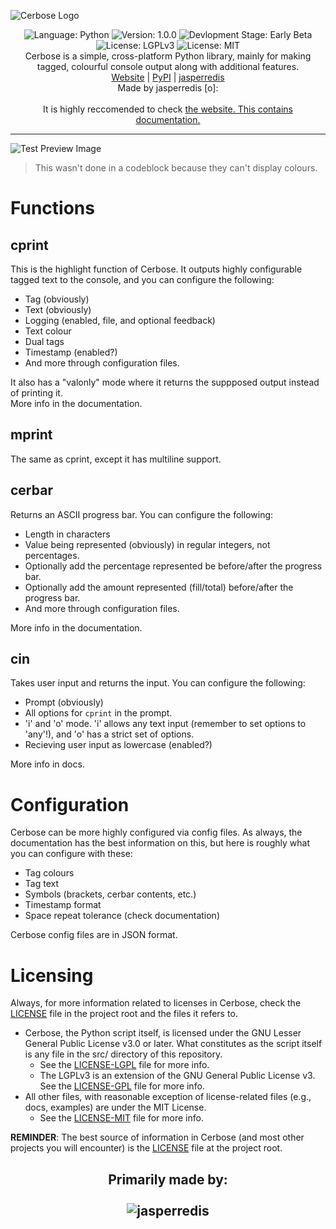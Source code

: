 ![Cerbose Logo](readme/logo.png)
<p align="center">
  <img alt="Language: Python" src="https://img.shields.io/badge/Language-Python-purple?style=flat-square">
  <img alt="Version: 1.0.0" src="https://img.shields.io/badge/Version-Beta_1.0-green?style=flat-square">
  <img alt="Devlopment Stage: Early Beta" src="https://img.shields.io/badge/Development_Stage-Early_Beta-orange?style=flat-square">
  <img alt="License: LGPLv3" src="https://img.shields.io/badge/License-LGPLv3-blue?style=flat-square">
  <img alt="License: MIT" src="https://img.shields.io/badge/License-MIT-yellow?style=flat-square"><br>
  Cerbose is a simple, cross-platform Python library, mainly for making tagged, colourful console output along with additional features.<br>
  <a href="https://jasperredis.github.io/cerbose">Website</a> |
  <a href="https://pypi.org/project/cerbose">PyPI</a> |
  <a href="https://jris.straw.page">jasperredis</a><br>
  Made by jasperredis [o]:
  <br><br>
  It is highly reccomended to check <a href="https://jasperredis.github.io/cerbose">the website. This contains documentation.</a>
</p>

---
![Test Preview Image](readme/test.png)
> This wasn't done in a codeblock because they can't display colours.

# Functions
## cprint
This is the highlight function of Cerbose. It outputs highly configurable tagged text to the console, and you can configure the following:
- Tag (obviously)
- Text (obviously)
- Logging (enabled, file, and optional feedback)
- Text colour
- Dual tags
- Timestamp (enabled?)
- And more through configuration files.  

It also has a "valonly" mode where it returns the suppposed output instead of printing it.  
More info in the documentation.

## mprint
The same as cprint, except it has multiline support.

## cerbar
Returns an ASCII progress bar. You can configure the following:
- Length in characters
- Value being represented (obviously) in regular integers, not percentages.
- Optionally add the percentage represented be before/after the progress bar.
- Optionally add the amount represented (fill/total) before/after the progress bar.
- And more through configuration files.  

More info in the documentation.

## cin
Takes user input and returns the input. You can configure the following:
- Prompt (obviously)
- All options for `cprint` in the prompt.
- 'i' and 'o' mode. 'i' allows any text input (remember to set options to 'any'!), and 'o' has a strict set of options.
- Recieving user input as lowercase (enabled?)

More info in docs.

# Configuration
Cerbose can be more highly configured via config files. As always, the documentation has the best information on this, but here is roughly what you can configure with these:
- Tag colours
- Tag text
- Symbols (brackets, cerbar contents, etc.)
- Timestamp format
- Space repeat tolerance (check documentation)

Cerbose config files are in JSON format.

# Licensing
Always, for more information related to licenses in Cerbose, check the [LICENSE](LICENSE) file in the project root and the files it refers to.

- Cerbose, the Python script itself, is licensed under the GNU Lesser General Public License v3.0 or later. What constitutes as the script itself is any file in the src/ directory of this repository.
  + See the [LICENSE-LGPL](LICENSE-LGPL) file for more info.
  + The LGPLv3 is an extension of the GNU General Public License v3. See the [LICENSE-GPL](LICENSE-GPL) file for more info.
- All other files, with reasonable exception of license-related files (e.g., docs, examples) are under the MIT License.
  + See the [LICENSE-MIT](LICENSE-MIT) file for more info.

**REMINDER**: The best source of information in Cerbose (and most other projects you will encounter) is the [LICENSE](LICENSE) file at the project root.

<h2 align="center">
  Primarily made by:<br><br>
  <img alt="jasperredis" src="readme/jrisbanner.png">
</h2>